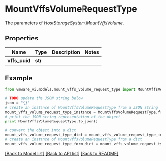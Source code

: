# MountVffsVolumeRequestType

The parameters of *HostStorageSystem.MountVffsVolume*. 

## Properties
Name | Type | Description | Notes
------------ | ------------- | ------------- | -------------
**vffs_uuid** | **str** |  | 

## Example

```python
from vmware_vi.models.mount_vffs_volume_request_type import MountVffsVolumeRequestType

# TODO update the JSON string below
json = "{}"
# create an instance of MountVffsVolumeRequestType from a JSON string
mount_vffs_volume_request_type_instance = MountVffsVolumeRequestType.from_json(json)
# print the JSON string representation of the object
print MountVffsVolumeRequestType.to_json()

# convert the object into a dict
mount_vffs_volume_request_type_dict = mount_vffs_volume_request_type_instance.to_dict()
# create an instance of MountVffsVolumeRequestType from a dict
mount_vffs_volume_request_type_form_dict = mount_vffs_volume_request_type.from_dict(mount_vffs_volume_request_type_dict)
```
[[Back to Model list]](../README.md#documentation-for-models) [[Back to API list]](../README.md#documentation-for-api-endpoints) [[Back to README]](../README.md)


